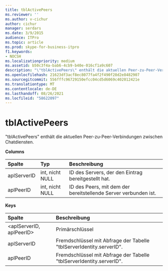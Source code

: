 ```yaml
---
title: tblActivePeers
ms.reviewer: ''
ms.author: v-cichur
author: cichur
manager: serdars
ms.date: 3/9/2015
audience: ITPro
ms.topic: article
ms.prod: skype-for-business-itpro
f1.keywords:
- NOCSH
ms.localizationpriority: medium
ms.assetid: b50c3f4a-bab6-4cb9-b40e-016cf1a9c607
description: "\"tblActivePeers\" enthält die aktuellen Peer-zu-Peer-Verbindungen zwischen Chatdiensten."
ms.openlocfilehash: 21623df3acf8ec8077fa4f2f490f28d2e8482907
ms.sourcegitcommit: 556fffc96729150efcc04cd5d6069c402012421e
ms.translationtype: MT
ms.contentlocale: de-DE
ms.lasthandoff: 08/26/2021
ms.locfileid: "58622097"
---
```

# <a name="tblactivepeers"></a>tblActivePeers
 
"tblActivePeers" enthält die aktuellen Peer-zu-Peer-Verbindungen zwischen Chatdiensten.
  
**Columns**

|**Spalte**|**Typ**|**Beschreibung**|
|:-----|:-----|:-----|
|aplServerID  <br/> |int, nicht NULL  <br/> |ID des Servers, der den Eintrag bereitgestellt hat.  <br/> |
|aplPeerID  <br/> |int, nicht NULL  <br/> |ID des Peers, mit dem der bereitstellende Server verbunden ist.  <br/> |
   
**Keys**

|**Spalte**|**Beschreibung**|
|:-----|:-----|
|\<aplServerID, aplPeerID\>  <br/> |Primärschlüssel  <br/> |
|aplServerID  <br/> |Fremdschlüssel mit Abfrage der Tabelle "tblServerIdentity.serverID".  <br/> |
|aplPeerID  <br/> |Fremdschlüssel mit Abfrage der Tabelle "tblServerIdentity.serverID".  <br/> |
   

